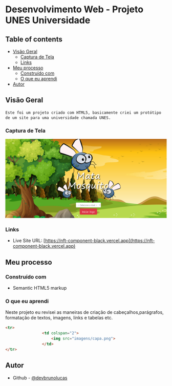 # Desenvolvimento Web  - Projeto UNES Universidade


## Table of contents

- [Visão Geral](#visão-geral)
  - [Captura de Tela](#captura-de-tela)
  - [Links](#links)
- [Meu processo](#meu-processo)
  - [Construído com](#construído-com)
  - [O que eu aprendi](#o-que-eu-aprendi)
- [Autor](#autor)



## Visão Geral
    Este foi um projeto criado com HTML5, basicamente criei um protótipo de um site para uma universidade chamada UNES.

### Captura de Tela

![](/screenshot/foto.png)

### Links

- Live Site URL: [https://nft-component-black.vercel.app](https://nft-component-black.vercel.app)

## Meu processo

### Construído com

- Semantic HTML5 markup

### O que eu aprendi

  Neste projeto eu revisei as maneiras de criação de cabeçalhos,parágrafos, formatação de textos, imagens, links e tabelas etc.

```html
<tr>
				<td colspan="2">
					<img src="imagens/capa.png">
				</td>
</tr>
```


## Autor

- Github - [@devbrunolucas](https://github.com/devbrunolucas)